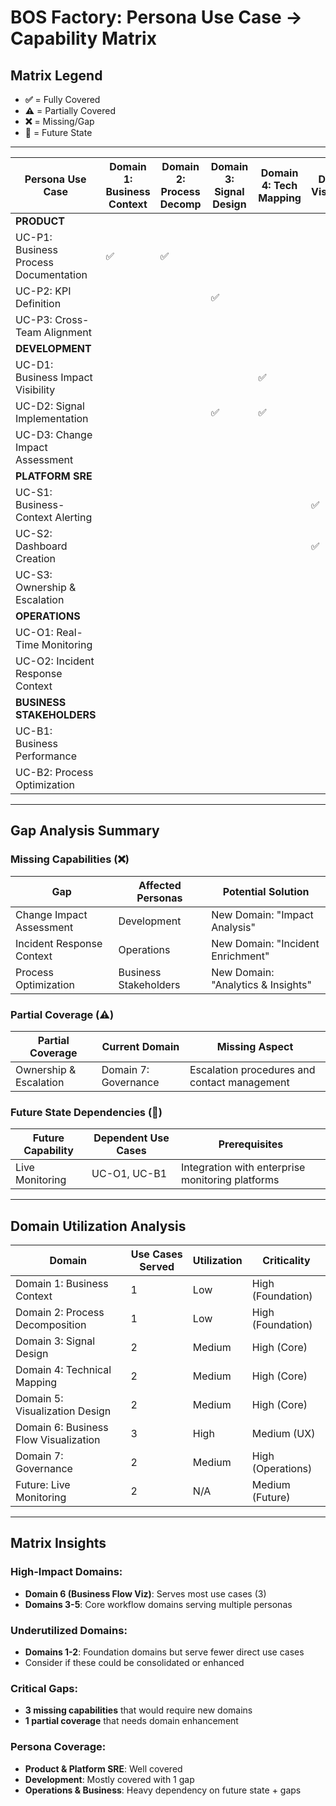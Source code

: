 # BOS Factory: Persona Use Case → Capability Matrix

## **Matrix Legend**
- **✅** = Fully Covered
- **⚠️** = Partially Covered  
- **❌** = Missing/Gap
- **🔮** = Future State

---

| **Persona Use Case** | **Domain 1: Business Context** | **Domain 2: Process Decomp** | **Domain 3: Signal Design** | **Domain 4: Tech Mapping** | **Domain 5: Visualization** | **Domain 6: Flow Viz** | **Domain 7: Governance** | **Future: Live Monitoring** |
|----------------------|--------------------------------|-------------------------------|-----------------------------|-----------------------------|------------------------------|-------------------------|---------------------------|------------------------------|
| **PRODUCT** | | | | | | | | |
| UC-P1: Business Process Documentation | ✅ | ✅ | | | | | | |
| UC-P2: KPI Definition | | | ✅ | | | | | |
| UC-P3: Cross-Team Alignment | | | | | | ✅ | ✅ | |
| **DEVELOPMENT** | | | | | | | | |
| UC-D1: Business Impact Visibility | | | | ✅ | | ✅ | | |
| UC-D2: Signal Implementation | | | ✅ | ✅ | | | | |
| UC-D3: Change Impact Assessment | | | | | | | | **❌ GAP** |
| **PLATFORM SRE** | | | | | | | | |
| UC-S1: Business-Context Alerting | | | | | ✅ | | ✅ | |
| UC-S2: Dashboard Creation | | | | | ✅ | ✅ | | |
| UC-S3: Ownership & Escalation | | | | | | | ⚠️ | |
| **OPERATIONS** | | | | | | | | |
| UC-O1: Real-Time Monitoring | | | | | | | | 🔮 |
| UC-O2: Incident Response Context | | | | | | | | **❌ GAP** |
| **BUSINESS STAKEHOLDERS** | | | | | | | | |
| UC-B1: Business Performance | | | | | | | | 🔮 |
| UC-B2: Process Optimization | | | | | | | | **❌ GAP** |

---

## **Gap Analysis Summary**

### **Missing Capabilities (❌)**
| **Gap** | **Affected Personas** | **Potential Solution** |
|---------|----------------------|------------------------|
| Change Impact Assessment | Development | New Domain: "Impact Analysis" |
| Incident Response Context | Operations | New Domain: "Incident Enrichment" |
| Process Optimization | Business Stakeholders | New Domain: "Analytics & Insights" |

### **Partial Coverage (⚠️)**
| **Partial Coverage** | **Current Domain** | **Missing Aspect** |
|---------------------|-------------------|-------------------|
| Ownership & Escalation | Domain 7: Governance | Escalation procedures and contact management |

### **Future State Dependencies (🔮)**
| **Future Capability** | **Dependent Use Cases** | **Prerequisites** |
|----------------------|-------------------------|-------------------|
| Live Monitoring | UC-O1, UC-B1 | Integration with enterprise monitoring platforms |

---

## **Domain Utilization Analysis**

| **Domain** | **Use Cases Served** | **Utilization** | **Criticality** |
|------------|----------------------|----------------|-----------------|
| Domain 1: Business Context | 1 | Low | High (Foundation) |
| Domain 2: Process Decomposition | 1 | Low | High (Foundation) |
| Domain 3: Signal Design | 2 | Medium | High (Core) |
| Domain 4: Technical Mapping | 2 | Medium | High (Core) |
| Domain 5: Visualization Design | 2 | Medium | High (Core) |
| Domain 6: Business Flow Visualization | 3 | High | Medium (UX) |
| Domain 7: Governance | 2 | Medium | High (Operations) |
| Future: Live Monitoring | 2 | N/A | Medium (Future) |

---

## **Matrix Insights**

### **High-Impact Domains:**
- **Domain 6 (Business Flow Viz)**: Serves most use cases (3)
- **Domains 3-5**: Core workflow domains serving multiple personas

### **Underutilized Domains:**
- **Domains 1-2**: Foundation domains but serve fewer direct use cases
- Consider if these could be consolidated or enhanced

### **Critical Gaps:**
- **3 missing capabilities** that would require new domains
- **1 partial coverage** that needs domain enhancement

### **Persona Coverage:**
- **Product & Platform SRE**: Well covered
- **Development**: Mostly covered with 1 gap
- **Operations & Business**: Heavy dependency on future state + gaps
